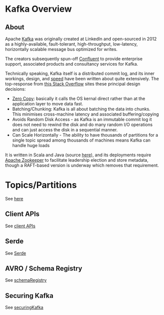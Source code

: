 # Kafka Overview

## About

Apache [Kafka](https://kafka.apache.org/) was originally created at LinkedIn and open-sourced in 2012 as
a highly-available, fault-tolerant, high-throughput, low-latency, horizontally scalable message bus optimized for writes.

The creators subsequently spun-off [Confluent](https://www.confluent.io/hub/) to provide enterprise support, associated products and consultancy services for Kafka.  

Technically speaking, Kafka itself is a distributed commit log, and its inner workings, design, and [speed](https://medium.com/@sunny_81705/what-makes-apache-kafka-so-fast-71b477dcbf0) have been written about
quite extensively. The top-response from [this Stack Overflow](https://stackoverflow.com/questions/32631064/why-kafka-so-fast) sites these principal design decisions:
 * [Zero Copy](https://en.wikipedia.org/wiki/Zero-copy): basically it calls the OS kernal direct rather than at the application layer to move data fast.
 * Batching/Chunking: Kafka is all about batching the data into chunks. This minimises cross-machine latency and associated buffering/copying
 * Avoids Random Disk Access - as Kafka is an immutable commit log it does not need to rewind the disk and do many random I/O operations and can just access the disk in a sequential manner.
 * Can Scale Horizontally - The ability to have thousands of partitions for a single topic spread among thousands of machines means Kafka can handle huge loads

It is written in Scala and Java (source [here](https://github.com/apache/kafka)), and its deployments require [Apache Zookeeper](https://zookeeper.apache.org/) to facilitate leadership election and store metadata, 
though a RAFT-based version is underway which removes that requirement.

# Topics/Partitions

See [here](topicPartitions.md)

## Client APIs

See [client APIs](clientApis.md)

## Serde

See [Serde](serde.md)

## AVRO / Schema Registry

See [schemaRegistry](schemaRegistry.md)

## Securing Kafka

See [securingKafka](securingKafka.md)
